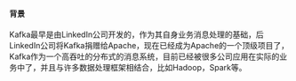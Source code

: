#### 背景
Kafka最早是由LinkedIn公司开发的，作为其自身业务消息处理的基础，后LinkedIn公司将Kafka捐赠给Apache，现在已经成为Apache的一个顶级项目了，Kafka作为一个高吞吐的分布式的消息系统，目前已经被很多公司应用在实际的业务中了，并且与许多数据处理框架相结合，比如Hadoop，Spark等。